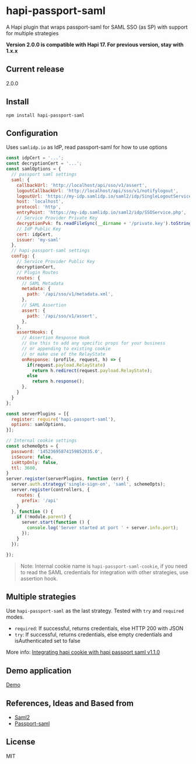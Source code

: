 # hapi-passport-saml
A Hapi plugin that wraps passport-saml for SAML SSO (as SP)
with support for multiple strategies

**Version 2.0.0 is compatible with Hapi 17. For previous version, stay with 1.x.x**

## Current release
2.0.0

## Install

`npm install hapi-passport-saml`

## Configuration

Uses `samlidp.io` as IdP, read passport-saml for how to use options

```javascript
const idpCert = '...';
const decryptionCert = '...';
const samlOptions = {
  // passport saml settings
  saml: {
    callbackUrl: 'http://localhost/api/sso/v1/assert',
    logoutCallbackUrl: 'http://localhost/api/sso/v1/notifylogout',
    logoutUrl: 'https://my-idp.samlidp.io/saml2/idp/SingleLogoutService.php',
    host: 'localhost',
    protocol: 'http',
    entryPoint: 'https://my-idp.samlidp.io/saml2/idp/SSOService.php',
    // Service Provider Private Key
    decryptionPvk: fs.readFileSync(__dirname + '/private.key').toString(),
    // IdP Public Key
    cert: idpCert,
    issuer: 'my-saml'
  },
  // hapi-passport-saml settings
  config: {
    // Service Provider Public Key
    decryptionCert,
    // Plugin Routes
    routes: {
      // SAML Metadata
      metadata: {
        path: '/api/sso/v1/metadata.xml',
      },
      // SAML Assertion
      assert: {
        path: '/api/sso/v1/assert',
      },
    },
    assertHooks: {
      // Assertion Response Hook
      // Use this to add any specific props for your business
      // or appending to existing cookie
      // or make use of the RelayState
      onResponse: (profile, request, h) => {
        if(request.payload.RelayState)
          return h.redirect(request.payload.RelayState);
        else
          return h.response();
      },
    }
  }
};

const serverPlugins = [{
  register: require('hapi-passport-saml'),
  options: samlOptions,
}];

// Internal cookie settings
const schemeOpts = {
  password: '14523695874159852035.0',
  isSecure: false,
  isHttpOnly: false,
  ttl: 3600,
}
server.register(serverPlugins, function (err) {
  server.auth.strategy('single-sign-on', 'saml', schemeOpts);
  server.register(controllers, {
    routes: {
      prefix: '/api'
    }
  }, function () {
    if (!module.parent) {
      server.start(function () {
        console.log('Server started at port ' + server.info.port);
      });
    }
  });

});
```

>Note: Internal cookie name is `hapi-passport-saml-cookie`, if you need to read the SAML credentials for integration with other strategies, use assertion hook.

## Multiple strategies

Use `hapi-passport-saml` as the last strategy. Tested with `try` and `required` modes.

* `required`: If successful, returns credentials, else HTTP 200 with JSON
* `try`: If successful, returns credentials, else empty credentials and isAuthenticated set to false

More info: [Integrating hapi cookie with hapi passport saml v1.1.0
](https://gist.github.com/molekilla/a7a899a3b3d7cbf2ae89998606102330)

## Demo application

[Demo](https://github.com/molekilla/hapi-passport-saml-test)

## References, Ideas and Based from
* [Saml2](https://github.com/Clever/saml2)
* [Passport-saml](https://github.com/bergie/passport-saml)

## License
MIT

